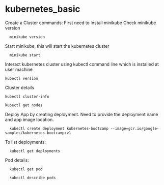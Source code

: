 # kubernetes_basic

Create a Cluster commands:
First need to Install minikube
Check minikube version
```
  minikube version
  ```

Start minikube, this will start the kubernetes cluster
```
  minikube start
  ```

Interact kubernetes cluster using kubectl command line which is installed at user machine
  ```
  kubectl version
  ```

Cluster details
  ```
  kubectl cluster-info
  ```
  ```
  kubectl get nodes
  ```

Deploy App by creating deployment. Need to provide the deployment name and app image location.
```
  kubectl create deployment kubernetes-bootcamp --image=gcr.io/google-samples/kubernetes-bootcamp:v1
  ```
To list deployments:
```
  kubectl get deployments
  ```
Pod details:
```
  kubectl get pod
  ```
```
  kubectl describe pods
  ```
